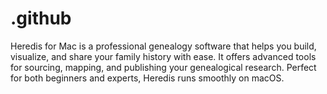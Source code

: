 # .github
Heredis for Mac is a professional genealogy software that helps you build, visualize, and share your family history with ease. It offers advanced tools for sourcing, mapping, and publishing your genealogical research. Perfect for both beginners and experts, Heredis runs smoothly on macOS.
